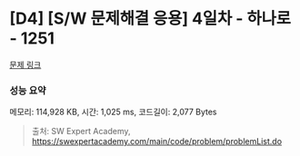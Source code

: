 # [D4] [S/W 문제해결 응용] 4일차 - 하나로 - 1251 

[문제 링크](https://swexpertacademy.com/main/code/problem/problemDetail.do?contestProbId=AV15StKqAQkCFAYD) 

### 성능 요약

메모리: 114,928 KB, 시간: 1,025 ms, 코드길이: 2,077 Bytes



> 출처: SW Expert Academy, https://swexpertacademy.com/main/code/problem/problemList.do